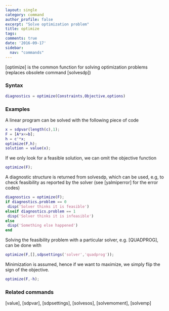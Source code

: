 ```yaml
---
layout: single
category: command
author_profile: false
excerpt: "Solve optimization problem"
title: optimize
tags:
comments: true
date: '2016-09-17'
sidebar:
  nav: "commands"
---
```


[optimize] is the common function for solving optimization problems (replaces obsolete command [solvesdp])

### Syntax

````matlab
diagnostics = optimize(Constraints,Objective,options) 
````

### Examples 

A linear program can be solved with the following piece of code

````matlab
x = sdpvar(length(c),1);
F = [A*x<=b];
h = c'*x;
optimize(F,h);
solution = value(x);
````

If we only look for a feasible solution, we can omit the objective function 

````matlab
optimize(F);
````

A diagnostic structure is returned from solvesdp, which can be used, e.g, to check feasibility as reported by the solver (see [yalmiperror] for the error codes)

````matlab
diagnostics = optimize(F);
if diagnostics.problem == 0
 disp('Solver thinks it is feasible')
elseif diagnostics.problem == 1
 disp('Solver thinks it is infeasible')
else
 disp('Something else happened')
end
````
 
Solving the feasibility problem with a particular solver, e.g. [QUADPROG], can be done with 

````matlab
optimize(F,[],sdpsettings('solver','quadprog'));
```` 

Minimization is assumed, hence if we want to maximize, we simply flip the sign of the objective.

````matlab
optimize(F,-h);
```` 

### Related commands
[value], [sdpvar], [sdpsettings], [solvesos], [solvemoment], [solvemp]
 
